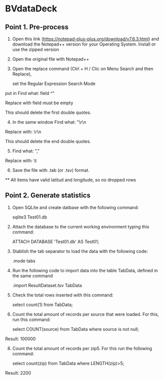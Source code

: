 # BVdataDeck

## Point 1. Pre-process

1. Open this link (https://notepad-plus-plus.org/download/v7.6.3.html) and download the Notepad++ version for your Operating System. Install or use the zipped version

2. Open the original file with Notepad++

3. Open the replace command (Ctrl + H / Clic on Menu Search and then Replace), 

	set the Regular Expression Search Mode 

  put in Find what: field ^"

  Replace with field must be empty

  This should delete the first double quotes.

4. In the same window Find what: "\r\n

  Replace with: \r\n

  This should delete the end double quotes.

5. Find what: "," 

  Replace with: \t

6. Save the file with .tab (or .tsv) format.

  ** All items have valid latitud and longitude, so no dropped rows



## Point 2. Generate statistics

1. Open SQLite and create datbase with the following command: 

    sqlite3 Test01.db

2. Attach the database to the current working environment typing this command: 

    ATTACH DATABASE 'Test01.db' AS Test01;

3. Stablish the tab separator to load the data with the following code:

    .mode tabs

5. Run the following code to import data into the table TabData, defined in the same command

    .import ResultDataset.tsv TabData

6. Check the total rows inserted with this command:

    select count(1) from TabData;

7. Count the total amount of records per source that were loaded. For this, run this command:

    select COUNT(source) from TabData where source is not null;

  Result: 100000

8. Count the total amount of records per zip5. For this run the following command:

    select count(zip) from TabData where LENGTH(zip)>5;

  Result: 2200
